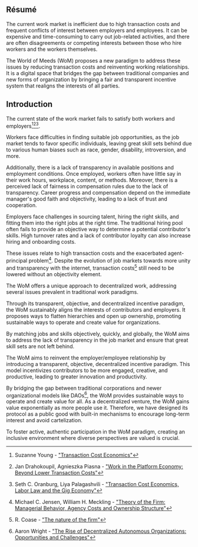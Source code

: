 ## Résumé

The current work market is inefficient due to high transaction costs and frequent conflicts of interest between employers and employees. It can be expensive and time-consuming to carry out job-related activities, and there are often disagreements or competing interests between those who hire workers and the workers themselves.

The World of Meeds (WoM) proposes a new paradigm to address these issues by reducing transaction costs and reinventing working relationships. It is a digital space that bridges the gap between traditional companies and new forms of organization by bringing a fair and transparent incentive system that realigns the interests of all parties.

## Introduction

The current state of the work market fails to satisfy both workers and employers[^1][^2][^3].

Workers face difficulties in finding suitable job opportunities, as the job market tends to favor specific individuals, leaving great skill sets behind due to various human biases such as race, gender, disability, introversion, and more.

Additionally, there is a lack of transparency in available positions and employment conditions. Once employed, workers often have little say in their work hours, workplace, content, or methods. Moreover, there is a perceived lack of fairness in compensation rules due to the lack of transparency. Career progress and compensation depend on the immediate manager's good faith and objectivity, leading to a lack of trust and cooperation.

Employers face challenges in sourcing talent, hiring the right skills, and fitting them into the right jobs at the right time. The traditional hiring pool often fails to provide an objective way to determine a potential contributor's skills. High turnover rates and a lack of contributor loyalty can also increase hiring and onboarding costs.

These issues relate to high transaction costs and the exacerbated agent-principal problem[^4]. Despite the evolution of job markets towards more unity and transparency with the internet, transaction costs[^5] still need to be lowered without an objectivity element.

The WoM offers a unique approach to decentralized work, addressing several issues prevalent in traditional work paradigms.

Through its transparent, objective, and decentralized incentive paradigm, the WoM sustainably aligns the interests of contributors and employers. It proposes ways to flatten hierarchies and open up ownership, promoting sustainable ways to operate and create value for organizations.

By matching jobs and skills objectively, quickly, and globally, the WoM aims to address the lack of transparency in the job market and ensure that great skill sets are not left behind.

The WoM aims to reinvent the employer/employee relationship by introducing a transparent, objective, decentralized incentive paradigm. This model incentivizes contributors to be more engaged, creative, and productive, leading to greater innovation and productivity.

By bridging the gap between traditional corporations and newer organizational models like DAOs[^6], the WoM provides sustainable ways to operate and create value for all. As a decentralized venture, the WoM gains value exponentially as more people use it. Therefore, we have designed its protocol as a public good with built-in mechanisms to encourage long-term interest and avoid cartelization.

To foster active, authentic participation in the WoM paradigm, creating an inclusive environment where diverse perspectives are valued is crucial.


[^1]: Suzanne Young - ["Transaction Cost Economics"](https://www.academia.edu/24703426/Transaction_Cost_Economics)
[^2]: Jan Drahokoupil, Agnieszka Piasna - ["Work in the Platform Economy: Beyond Lower Transaction Costs"](https://www.intereconomics.eu/contents/year/2017/number/6/article/work-in-the-platform-economy-beyond-lower-transaction-costs.html)
[^3]: Seth C. Oranburg, Liya Palagashvili - ["Transaction Cost Economics, Labor Law and the Gig Economy"](https://dsc.duq.edu/cgi/viewcontent.cgi?article=1115&context=law-faculty-scholarship)
[^4]: Michael C. Jensen, William H. Meckling - ["Theory of the Firm: Managerial Behavior, Agency Costs and Ownership Structure"](https://www.sfu.ca/~wainwrig/Econ400/jensen-meckling.pdf)
[^5]: R. Coase - ["The nature of the firm"](http://econdse.org/wp-content/uploads/2014/09/firm-coase.pdf)
[^6]: Aaron Wright - ["The Rise of Decentralized Autonomous Organizations: Opportunities and Challenges"](https://stanford-jblp.pubpub.org/pub/rise-of-daos/release/1)